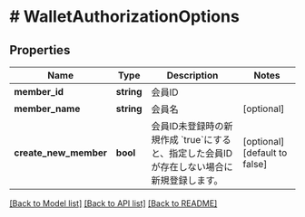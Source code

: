 # # WalletAuthorizationOptions

## Properties

Name | Type | Description | Notes
------------ | ------------- | ------------- | -------------
**member_id** | **string** | 会員ID |
**member_name** | **string** | 会員名 | [optional]
**create_new_member** | **bool** | 会員ID未登録時の新規作成   &#x60;true&#x60;にすると、指定した会員IDが存在しない場合に新規登録します。 | [optional] [default to false]

[[Back to Model list]](../../README.md#models) [[Back to API list]](../../README.md#endpoints) [[Back to README]](../../README.md)
